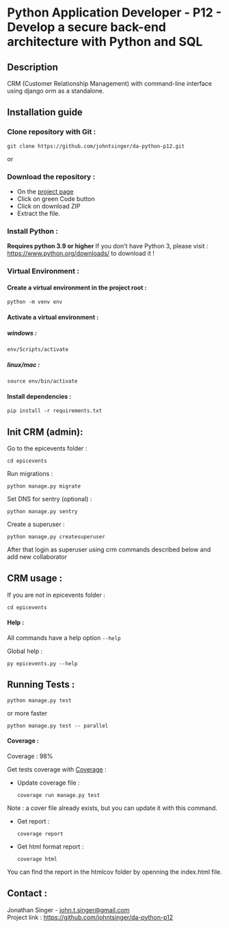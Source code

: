 # Python Application Developer - P12 - Develop a secure back-end architecture with Python and SQL

## Description

CRM (Customer Relationship Management) with command-line interface using django orm as a standalone.

## Installation guide

### Clone repository with Git :

    git clone https://github.com/johntsinger/da-python-p12.git
    
or

### Download the repository :

- On the [project page](https://github.com/johntsinger/da-python-p12)
- Click on green Code button
- Click on download ZIP
- Extract the file.

### Install Python :

**Requires python 3.9 or higher**
If you don't have Python 3, please visit : https://www.python.org/downloads/ to download it !

### Virtual Environment :

#### Create a virtual environment in the project root :

    python -m venv env

#### Activate a virtual environment :

##### windows :

    env/Scripts/activate
    
##### linux/mac :

    source env/bin/activate
    
#### Install dependencies :

    pip install -r requirements.txt

## Init CRM (admin):

Go to the epicevents folder :

    cd epicevents

Run migrations :

    python manage.py migrate

Set DNS for sentry (optional) :

    python manage.py sentry

Create a superuser :

    python manage.py createsuperuser

After that login as superuser using crm commands described below and add new collaborator

## CRM usage :

If you are not in epicevents folder :

    cd epicevents

#### Help :

All commands have a help option `--help`

Global help :
  
    py epicevents.py --help



## Running Tests :

    python manage.py test

or more faster

    python manage.py test -- parallel

#### Coverage :

Coverage : 98%

Get tests coverage with [Coverage](https://coverage.readthedocs.io/en/coverage-5.1/) :

  - Update coverage file :

        coverage run manage.py test

  Note : a cover file already exists, but you can update it with this command.

  - Get report :
  
        coverage report

  - Get html format report :

        coverage html

   You can find the report in the htmlcov folder by openning the index.html file.

## Contact :
Jonathan Singer - john.t.singer@gmail.com\
Project link : https://github.com/johntsinger/da-python-p12
